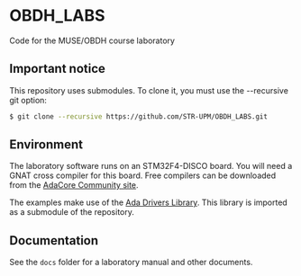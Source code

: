 # OBDH_LABS
Code for the MUSE/OBDH course laboratory

## Important notice

This repository uses submodules. To clone it, you must use the --recursive git option:

```bash
$ git clone --recursive https://github.com/STR-UPM/OBDH_LABS.git
```

## Environment

The laboratory software runs on an STM32F4-DISCO board. You will need a GNAT cross compiler for this board. Free compilers can be downloaded from the [AdaCore Community site](https://www.adacore.com/community).

The examples make use of the [Ada Drivers Library](https://github.com/AdaCore/Ada_Drivers_Library). This library is imported as a submodule of the repository.

## Documentation

See the `docs` folder for a laboratory manual and other documents. 
